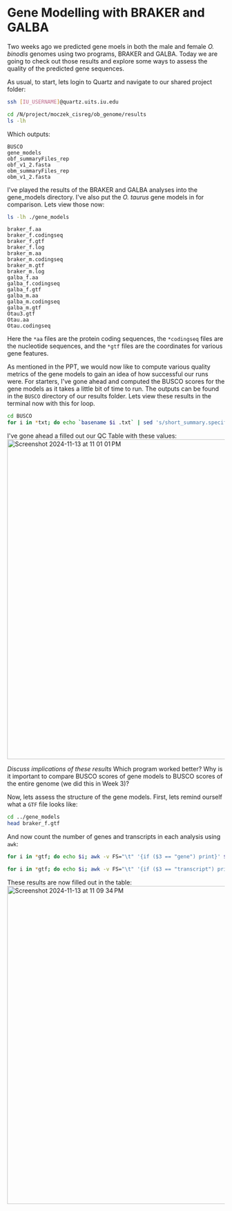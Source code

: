 # Gene Modelling with BRAKER and GALBA

Two weeks ago we predicted gene moels in both the male and female _O. binodis_ genomes using two programs, BRAKER and GALBA. Today we are going to check out those results and explore some ways to assess the quality of the predicted gene sequences. 

As usual, to start, lets login to Quartz and navigate to our shared project folder:

```bash
ssh [IU_USERNAME]@quartz.uits.iu.edu

cd /N/project/moczek_cisreg/ob_genome/results
ls -lh
```

Which outputs:

```
BUSCO
gene_models
obf_summaryFiles_rep
obf_v1_2.fasta
obm_summaryFiles_rep
obm_v1_2.fasta
```

I've played the results of the BRAKER and GALBA analyses into the gene_models directory. I've also put the _O. taurus_ gene models in for comparison. Lets view those now:

```bash
ls -lh ./gene_models
```
```
braker_f.aa
braker_f.codingseq
braker_f.gtf
braker_f.log
braker_m.aa
braker_m.codingseq
braker_m.gtf
braker_m.log
galba_f.aa
galba_f.codingseq
galba_f.gtf
galba_m.aa
galba_m.codingseq
galba_m.gtf
Otau3.gtf
Otau.aa
Otau.codingseq
```

Here the `*aa` files are the protein coding sequences, the `*codingseq` files are the nucleotide sequences, and the `*gtf` files are the coordinates for various gene features. 

As mentioned in the PPT, we would now like to compute various quality metrics of the gene models to gain an idea of how successful our runs were. For starters, I've gone ahead and computed the BUSCO scores for the gene models as it takes a little bit of time to run. The outputs can be found in the `BUSCO` directory of our results folder. Lets view these results in the terminal now with this for loop. 

```bash
cd BUSCO
for i in *txt; do echo `basename $i .txt` | sed 's/short_summary.specific.insecta_odb10.//g'; cat $i; done
```
I've gone ahead a filled out our QC Table with these values:
<img width="741" alt="Screenshot 2024-11-13 at 11 01 01 PM" src="https://github.com/user-attachments/assets/74293a5c-3cd8-4c9b-86da-4f7e27a66b3b">

_Discuss implications of these results_
Which program worked better? Why is it important to compare BUSCO scores of gene models to BUSCO scores of the entire genome (we did this in Week 3)?

Now, lets assess the structure of the gene models. First, lets remind ourself what a `GTF` file looks like:

```bash
cd ../gene_models
head braker_f.gtf
```
And now count the number of genes and transcripts in each analysis using `awk`:

```bash
for i in *gtf; do echo $i; awk -v FS="\t" '{if ($3 == "gene") print}' $i | wc -l ; done

for i in *gtf; do echo $i; awk -v FS="\t" '{if ($3 == "transcript") print}' $i | wc -l ; done
```

These results are now filled out in the table:
<img width="737" alt="Screenshot 2024-11-13 at 11 09 34 PM" src="https://github.com/user-attachments/assets/2e66c9fd-3f59-4e5c-b69b-f87e91888dc0">










